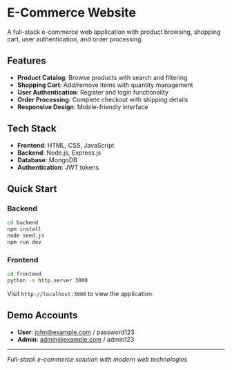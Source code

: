 # E-Commerce Website

A full-stack e-commerce web application with product browsing, shopping cart, user authentication, and order processing.

## Features

- **Product Catalog**: Browse products with search and filtering
- **Shopping Cart**: Add/remove items with quantity management
- **User Authentication**: Register and login functionality
- **Order Processing**: Complete checkout with shipping details
- **Responsive Design**: Mobile-friendly interface

## Tech Stack

- **Frontend**: HTML, CSS, JavaScript
- **Backend**: Node.js, Express.js
- **Database**: MongoDB
- **Authentication**: JWT tokens

## Quick Start

### Backend
```bash
cd backend
npm install
node seed.js
npm run dev
```

### Frontend
```bash
cd frontend
python -m http.server 3000
```

Visit `http://localhost:3000` to view the application.

## Demo Accounts

- **User**: john@example.com / password123
- **Admin**: admin@example.com / admin123

---

*Full-stack e-commerce solution with modern web technologies*
